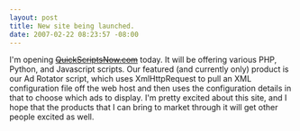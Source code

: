 ```yaml
---
layout: post
title: New site being launched.
date: 2007-02-22 08:23:57 -08:00
---
```


I'm opening <del><a href="http://quickscriptsnow.com/">QuickScriptsNow.com</a></del> today. It will be offering various PHP, Python, and Javascript scripts. Our featured (and currently only) product is our Ad Rotator script, which uses XmlHttpRequest to pull an XML configuration file off the web host and then uses the configuration details in that to choose which ads to display. I'm pretty excited about this site, and I hope that the products that I can bring to market through it will get other people excited as well.
